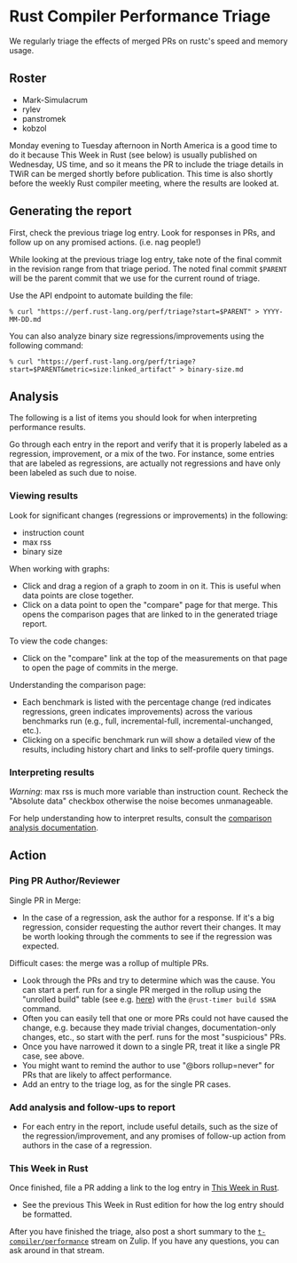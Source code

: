# Rust Compiler Performance Triage

We regularly triage the effects of merged PRs on rustc's speed and memory
usage.

## Roster

- Mark-Simulacrum
- rylev
- panstromek
- kobzol

Monday evening to Tuesday afternoon in North America is a good time to do it 
because This Week in Rust (see below) is usually published on Wednesday, US time, 
and so it means the PR to include the triage details in TWiR can be merged shortly 
before publication. This time is also shortly before the weekly Rust compiler 
meeting, where the results are looked at.

## Generating the report

First, check the previous triage log entry. Look for responses in PRs, and
follow up on any promised actions. (i.e. nag people!)

While looking at the previous triage log entry, take note of the final commit in
the revision range from that triage period. The noted final commit `$PARENT` will
be the parent commit that we use for the current round of triage.

Use the API endpoint to automate building the file:

```
% curl "https://perf.rust-lang.org/perf/triage?start=$PARENT" > YYYY-MM-DD.md
```

You can also analyze binary size regressions/improvements using the following command:
```
% curl "https://perf.rust-lang.org/perf/triage?start=$PARENT&metric=size:linked_artifact" > binary-size.md
```

## Analysis

The following is a list of items you should look for when interpreting performance results. 

Go through each entry in the report and verify that it is properly labeled as a regression, 
improvement, or a mix of the two. For instance, some entries that are labeled as regressions, 
are actually not regressions and have only been labeled as such due to noise.

### Viewing results

Look for significant changes (regressions or improvements) in the following:
- instruction count
- max rss
- binary size

When working with graphs: 
- Click and drag a region of a graph to zoom in on it. This is useful when data
  points are close together.
- Click on a data point to open the "compare" page for that merge. This opens the comparison pages that are linked to in the generated triage report.

To view the code changes:
- Click on the "compare" link at the top of the measurements on that page to
  open the page of commits in the merge.

Understanding the comparison page:
- Each benchmark is listed with the percentage change 
  (red indicates regressions, green indicates improvements) across the various 
  benchmarks run (e.g., full, incremental-full, incremental-unchanged, etc.).
- Clicking on a specific benchmark run will show a detailed view of the results, including
  history chart and links to self-profile query timings.

### Interpreting results

*Warning*: max rss is much more variable than instruction count. Recheck the "Absolute
data" checkbox otherwise the noise becomes unmanageable.

For help understanding how to interpret results, consult the [comparison analysis documentation](../docs/comparison-analysis.md).

## Action

### Ping PR Author/Reviewer 

Single PR in Merge:
- In the case of a regression, ask the author for a response. If it's a big
  regression, consider requesting the author revert their changes. It may 
  be worth looking through the comments to see if the regression was expected.

Difficult cases: the merge was a rollup of multiple PRs.
- Look through the PRs and try to determine which was the cause. You can start
  a perf. run for a single PR merged in the rollup using the "unrolled build"
  table (see e.g. [here](https://github.com/rust-lang/rust/pull/119313#issuecomment-1869441617)) with
  the `@rust-timer build $SHA` command.
- Often you can easily tell that one or more PRs could not have caused the change, e.g.
  because they made trivial changes, documentation-only changes, etc., so start with the
  perf. runs for the most "suspicious" PRs.
- Once you have narrowed it down to a single PR, treat it like a single PR case, see above.
- You might want to remind the author to use "@bors rollup=never" for PRs
  that are likely to affect performance.
- Add an entry to the triage log, as for the single PR cases.

### Add analysis and follow-ups to report

- For each entry in the report, include useful details, such as the size of the regression/improvement,
  and any promises of follow-up action from authors in the case of a regression.

### This Week in Rust 

Once finished, file a PR adding a link to the log entry in [This Week in
Rust](https://github.com/emberian/this-week-in-rust/).
- See the previous This Week in Rust edition for how the log entry should be formatted.

After you have finished the triage, also post a short summary to the
[`t-compiler/performance`](https://rust-lang.zulipchat.com/#narrow/stream/247081-t-compiler.2Fperformance)
stream on Zulip. If you have any questions, you can ask around in that stream.
